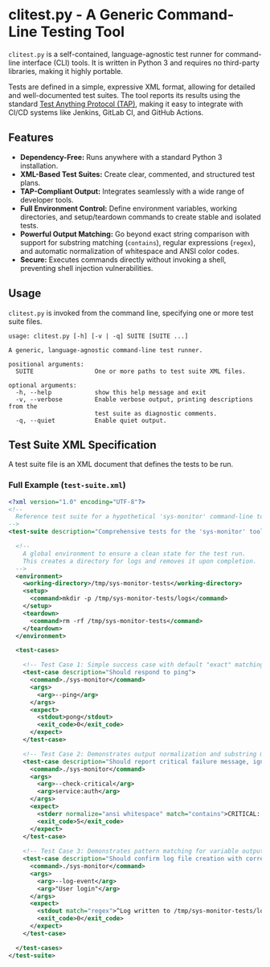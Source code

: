 # clitest.py - A Generic Command-Line Testing Tool

`clitest.py` is a self-contained, language-agnostic test runner for command-line interface (CLI) tools. It is written in Python 3 and requires no third-party libraries, making it highly portable.

Tests are defined in a simple, expressive XML format, allowing for detailed and well-documented test suites. The tool reports its results using the standard [Test Anything Protocol (TAP)](https://testanything.org/), making it easy to integrate with CI/CD systems like Jenkins, GitLab CI, and GitHub Actions.

## Features

* **Dependency-Free:** Runs anywhere with a standard Python 3 installation.
* **XML-Based Test Suites:** Create clear, commented, and structured test plans.
* **TAP-Compliant Output:** Integrates seamlessly with a wide range of developer tools.
* **Full Environment Control:** Define environment variables, working directories, and setup/teardown commands to create stable and isolated tests.
* **Powerful Output Matching:** Go beyond exact string comparison with support for substring matching (`contains`), regular expressions (`regex`), and automatic normalization of whitespace and ANSI color codes.
* **Secure:** Executes commands directly without invoking a shell, preventing shell injection vulnerabilities.

## Usage

`clitest.py` is invoked from the command line, specifying one or more test suite files.

```
usage: clitest.py [-h] [-v | -q] SUITE [SUITE ...]

A generic, language-agnostic command-line test runner.

positional arguments:
  SUITE                 One or more paths to test suite XML files.

optional arguments:
  -h, --help            show this help message and exit
  -v, --verbose         Enable verbose output, printing descriptions from the
                        test suite as diagnostic comments.
  -q, --quiet           Enable quiet output.
```

## Test Suite XML Specification

A test suite file is an XML document that defines the tests to be run.

### Full Example (`test-suite.xml`)

```xml
<?xml version="1.0" encoding="UTF-8"?>
<!-- 
  Reference test suite for a hypothetical 'sys-monitor' command-line tool.
-->
<test-suite description="Comprehensive tests for the 'sys-monitor' tool">

  <!-- 
    A global environment to ensure a clean state for the test run.
    This creates a directory for logs and removes it upon completion.
  -->
  <environment>
    <working-directory>/tmp/sys-monitor-tests</working-directory>
    <setup>
      <command>mkdir -p /tmp/sys-monitor-tests/logs</command>
    </setup>
    <teardown>
      <command>rm -rf /tmp/sys-monitor-tests</command>
    </teardown>
  </environment>

  <test-cases>

    <!-- Test Case 1: Simple success case with default "exact" matching. -->
    <test-case description="Should respond to ping">
      <command>./sys-monitor</command>
      <args>
        <arg>--ping</arg>
      </args>
      <expect>
        <stdout>pong</stdout>
        <exit_code>0</exit_code>
      </expect>
    </test-case>

    <!-- Test Case 2: Demonstrates output normalization and substring matching. -->
    <test-case description="Should report critical failure message, ignoring formatting">
      <command>./sys-monitor</command>
      <args>
        <arg>--check-critical</arg>
        <arg>service:auth</arg>
      </args>
      <expect>
        <stderr normalize="ansi whitespace" match="contains">CRITICAL: Service 'auth' is non-responsive.</stderr>
        <exit_code>5</exit_code>
      </expect>
    </test-case>
    
    <!-- Test Case 3: Demonstrates pattern matching for variable output. -->
    <test-case description="Should confirm log file creation with correct format">
      <command>./sys-monitor</command>
      <args>
        <arg>--log-event</arg>
        <arg>"User login"</arg>
      </args>
      <expect>
        <stdout match="regex">^Log written to /tmp/sys-monitor-tests/logs/\d{4}-\d{2}-\d{2}-\d{6}\.log$</stdout>
        <exit_code>0</exit_code>
      </expect>
    </test-case>

  </test-cases>
</test-suite>
```

